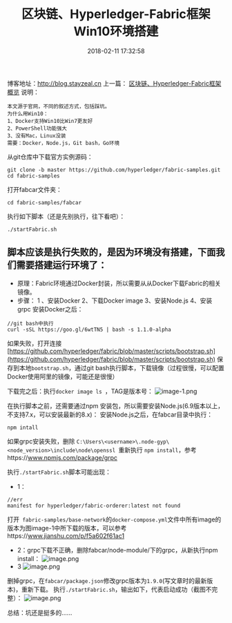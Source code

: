 ﻿---
title: 区块链、Hyperledger-Fabric框架Win10环境搭建
date: 2018-02-11 17:32:58
tags:
---
博客地址：http://blog.stayzeal.cn
上一篇： [区块链、Hyperledger-Fabric框架概览](http://blog.stayzeal.cn/2018/02/11/%E5%8C%BA%E5%9D%97%E9%93%BE%E3%80%81Hyperledger-Fabric%E6%A1%86%E6%9E%B6%E6%A6%82%E8%A7%88/)
说明：
 ```
本文源于官网，不同的叙述方式，包括踩坑。
为什么用Win10：
1、Docker支持Win10比Win7更友好
2、PowerShell功能强大
3、没有Mac，Linux没装
需要：Docker，Node.js，Git bash，Go环境
```
<!--more-->
从git仓库中下载官方实例源码：
```
git clone -b master https://github.com/hyperledger/fabric-samples.git
cd fabric-samples
```

打开fabcar文件夹：
```
cd fabric-samples/fabcar  
```
执行如下脚本（还是先别执行，往下看吧）：
```
./startFabric.sh
```
脚本应该是执行失败的，是因为环境没有搭建，下面我们需要搭建运行环境了：
-------------
- 原理：Fabric环境通过Docker封装，所以需要从从Docker下载Fabric的相关镜像。
- 步骤：
1 、安装Docker
2、下载Docker image
3、安装Node.js
4、安装grpc
安装Docker之后：
```
//git bash中执行
curl -sSL https://goo.gl/6wtTN5 | bash -s 1.1.0-alpha
```
如果失败，打开连接[https://github.com/hyperledger/fabric/blob/master/scripts/bootstrap.sh](https://github.com/hyperledger/fabric/blob/master/scripts/bootstrap.sh)
保存到本地`bootstrap.sh`，通过git bash执行脚本，下载镜像（过程很慢，可以配置Docker使用阿里的镜像，可能还是很慢）

下载完之后：执行`docker image ls `，TAG是版本号：
![image-1.png](http://upload-images.jianshu.io/upload_images/800897-37c37af8f250405b.png?imageMogr2/auto-orient/strip%7CimageView2/2/w/1240)

在执行脚本之前，还需要通过npm 安装包，所以需要安装Node.js(6.9版本以上，不支持7.x，可以安装最新的8.x)：
安装Node.js之后，在fabcar目录中执行：
```
npm intall
```
如果grpc安装失败，删除 `C:\Users\<username>\.node-gyp\<node_version>\include\node\openssl `重新执行 `npm install`，参考https://www.npmjs.com/package/grpc


执行`./startFabric.sh`脚本可能出现：
- 1：
```
//err
manifest for hyperledger/fabric-orderer:latest not found
```
打开` fabric-samples/base-network`的`docker-compose.yml`文件中所有image的版本为图image-1中所下载的版本，可以参考https://www.jianshu.com/p/f5a602f61ac1

- 2：grpc下载不正确，删除fabcar/node-module/下的grpc，从新执行npm install：
![image.png](http://upload-images.jianshu.io/upload_images/800897-aca33cf9ad7646ca.png?imageMogr2/auto-orient/strip%7CimageView2/2/w/1240)
- 3
![image.png](http://upload-images.jianshu.io/upload_images/800897-adafecd9f27eca20.png?imageMogr2/auto-orient/strip%7CimageView2/2/w/1240)

删掉grpc，在`fabcar/package.json`修改grpc版本为`1.9.0`(写文章时的最新版本)，重新下载。
执行`./startFabric.sh`，输出如下，代表启动成功（截图不完整）：
![image.png](http://upload-images.jianshu.io/upload_images/800897-b9189a55386b0854.png?imageMogr2/auto-orient/strip%7CimageView2/2/w/1240)

总结：坑还是挺多的......
